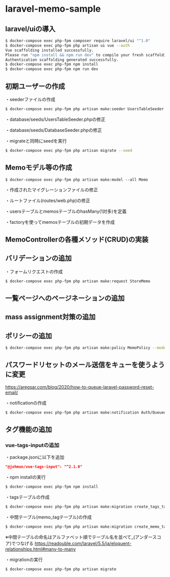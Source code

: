 # laravel-memo-sample

## laravel/uiの導入

```bash
$ docker-compose exec php-fpm composer require laravel/ui "^1.0"
$ docker-compose exec php-fpm php artisan ui vue --auth
Vue scaffolding installed successfully.
Please run "npm install && npm run dev" to compile your fresh scaffolding.
Authentication scaffolding generated successfully.
$ docker-compose exec php-fpm npm install
$ docker-compose exec php-fpm npm run dev
```

## 初期ユーザーの作成

・seederファイルの作成

```bash
$ docker-compose exec php-fpm php artisan make:seeder UsersTableSeeder
```

・database/seeds/UsersTableSeeder.phpの修正

・database/seeds/DatabaseSeeder.phpの修正

・migrateと同時にseedを実行

```bash
$ docker-compose exec php-fpm php artisan migrate --seed
```

## Memoモデル等の作成

```
$ docker-compose exec php-fpm php artisan make:model --all Memo
```

・作成されたマイグレーションファイルの修正

・ルートファイル(routes/web.php)の修正

・usersテーブルとmemosテーブルのhasMany(1対多)を定義

・factoryを使ってmemosテーブルの初期データを作成

## MemoControllerの各種メソッド(CRUD)の実装

## バリデーションの追加
・フォームリクエストの作成

```bash
$ docker-compose exec php-fpm php artisan make:request StoreMemo
```

## 一覧ページへのページネーションの追加

## mass assignment対策の追加

## ポリシーの追加

```bash
$ docker-compose exec php-fpm php artisan make:policy MemoPolicy --model=Memo
```

## パスワードリセットのメール送信をキューを使うように変更
https://aregsar.com/blog/2020/how-to-queue-laravel-password-reset-email/

・notificationの作成

```bash
$ docker-compose exec php-fpm php artisan make:notification Auth/QueuedResetPassword
```

## タグ機能の追加

### vue-tags-inputの追加
・package.jsonに以下を追加

```json
"@johmun/vue-tags-input": "^2.1.0"
```

・npm installの実行

```bash
$ docker-compose exec php-fpm npm install
```

・tagsテーブルの作成

```bash
$ docker-compose exec php-fpm php artisan make:migration create_tags_table --create=tags
```

・中間テーブル(memo_tagテーブル)の作成

```bash
$ docker-compose exec php-fpm php artisan make:migration create_memo_tag_table --create=memo_tag
```

※中間テーブルの命名はアルファベット順でテーブル名を並べて_(アンダースコア)でつなげる
https://readouble.com/laravel/5.5/ja/eloquent-relationships.html#many-to-many

・migrationの実行

```bash
$ docker-compose exec php-fpm php artisan migrate
```
